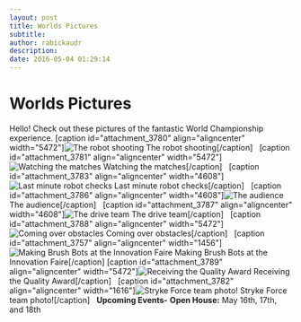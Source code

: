 ```yaml
---
layout: post
title: Worlds Pictures
subtitle:
author: rabickaudr
description:
date: 2016-05-04 01:29:14
---
```


# Worlds Pictures

Hello! Check out these pictures of the fantastic World Championship experience. [caption id="attachment_3780" align="aligncenter" width="5472"]![The robot shooting](/wp-content/uploads/2016/05/DSC00526.jpg) The robot shooting[/caption]   [caption id="attachment_3781" align="aligncenter" width="5472"]![Watching the matches](http://strykeforce.org/wp-content/uploads/2016/05/DSC00564.jpg) Watching the matches[/caption]   [caption id="attachment_3783" align="aligncenter" width="4608"]![Last minute robot checks](http://strykeforce.org/wp-content/uploads/2016/05/IMG_0006.jpg) Last minute robot checks[/caption]   [caption id="attachment_3786" align="aligncenter" width="4608"]![The audience](http://strykeforce.org/wp-content/uploads/2016/05/IMG_1493.jpg) The audience[/caption]   [caption id="attachment_3787" align="aligncenter" width="4608"]![The drive team](http://strykeforce.org/wp-content/uploads/2016/05/IMG_0007.jpg) The drive team[/caption]   [caption id="attachment_3788" align="aligncenter" width="5472"]![Coming over obstacles](http://strykeforce.org/wp-content/uploads/2016/05/DSC00636.jpg) Coming over obstacles[/caption]   [caption id="attachment_3757" align="aligncenter" width="1456"]![Making Brush Bots at the Innovation Faire](http://strykeforce.org/wp-content/uploads/2016/04/IMG_20160427_202624.jpg) Making Brush Bots at the Innovation Faire[/caption] [caption id="attachment_3789" align="aligncenter" width="5472"]![Receiving the Quality Award](http://strykeforce.org/wp-content/uploads/2016/05/take-3.jpg) Receiving the Quality Award[/caption]   [caption id="attachment_3782" align="aligncenter" width="1616"]![Stryke Force team photo!](http://strykeforce.org/wp-content/uploads/2016/05/image6.jpg) Stryke Force team photo![/caption]   **Upcoming Events-** **Open House:** May 16th, 17th, and 18th
